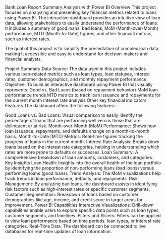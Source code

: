 Bank Loan Report Summary Analysis with Power BI
Overview
This project focuses on analyzing and presenting key financial metrics related to loans using Power BI. The interactive dashboard provides an intuitive view of loan data, allowing stakeholders to easily understand the performance of loans. It includes a summary of good loans, bad loans, MoM (Month-over-Month) performance, MTD (Month-to-Date) figures, and other financial metrics, such as interest rates.

The goal of this project is to simplify the presentation of complex loan data, making it accessible and easy to understand for decision-makers and financial analysts.

Project Summary
Data Source: The data used in this project includes various loan-related metrics such as loan types, loan statuses, interest rates, customer demographics, and monthly repayment performance.
Objective: To build an interactive dashboard using Power BI that visually represents:
Good vs. Bad Loans (based on repayment behavior)
MoM loan performance trends
MTD metrics to track loan issuance and repayments for the current month
Interest rate analysis
Other key financial indicators
Features
The dashboard offers the following features:

Good Loans vs. Bad Loans: Visual comparison to easily identify the percentage of loans that are performing well versus those that are delinquent or at risk.
Month-over-Month (MoM) Performance: Shows how loan issuance, repayments, and defaults change on a month-to-month basis.
Month-to-Date (MTD) Metrics: Real-time figures tracking the progress of loans in the current month.
Interest Rate Analysis: Breaks down loans based on the interest rate categories, helping in understanding which rates are more prone to defaults or successes.
Loan Summary: A comprehensive breakdown of loan amounts, customers, and categories.
Key Insights
Loan Health: Insights into the overall health of the loan portfolio by identifying the proportion of non-performing loans (bad loans) versus performing loans (good loans).
Trend Analysis: The MoM visualizations help track trends in loan performance, defaults, and repayments.
Risk Management: By analyzing bad loans, the dashboard assists in identifying risk factors such as high-interest rates or specific customer segments.
Customer Segmentation: Breakdown of loans based on customer demographics like age, income, and credit score to target areas for improvement.
Power BI Capabilities
Interactive Visualizations: Drill-down capabilities enable users to explore specific data points such as loan types, customer segments, and timelines.
Filters and Slicers: Filters can be applied to view loan performance based on time periods, loan types, or interest rate categories.
Real-Time Data: The dashboard can be connected to live databases for real-time updates of loan information.
